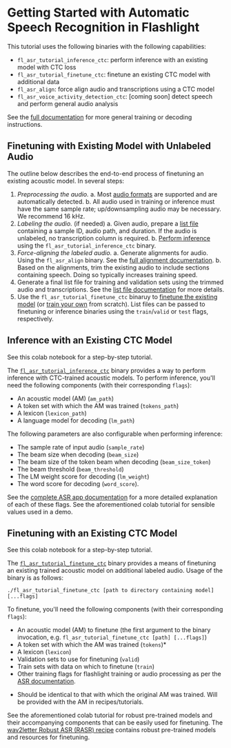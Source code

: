 # Getting Started with Automatic Speech Recognition in Flashlight

This tutorial uses the following binaries with the following capabilities:
- `fl_asr_tutorial_inference_ctc`: perform inference with an existing model with CTC loss
- `fl_asr_tutorial_finetune_ctc`: finetune an existing CTC model with additional data
- `fl_asr_align`: force align audio and transcriptions using a CTC model
- `fl_asr_voice_activity_detection_ctc`: [coming soon] detect speech and perform general audio analysis

See the [full documentation](https://github.com/jacobkahn/flashlight/blob/tutorial_docs/flashlight/app/asr) for more general training or decoding instructions.

## Finetuning with Existing Model with Unlabeled Audio

The outline below describes the end-to-end process of finetuning an existing acoustic model. In several steps:
1. *Preprocessing the audio.*
  a. Most [audio formats](http://libsndfile.github.io/libsndfile/formats.html) are supported and are automatically detected.
  b. All audio used in training or inference must have the same sample rate; up/downsampling audio may be necessary. We recommend 16 kHz.
2. *Labeling the audio.* (if needed)
  a. Given audio, prepare a [list file](https://github.com/jacobkahn/flashlight/blob/tutorial_docs/flashlight/app/asr/README.md#audio-and-transcriptions-data) containing a sample ID, audio path, and duration. If the audio is unlabeled, no transcription column is required.
  b. [Perform inference](https://github.com/jacobkahn/flashlight/blob/tutorial_docs/flashlight/app/asr/tutorial/README.md#inference-with-an-existing-ctc-model) using the `fl_asr_tutorial_inference_ctc` binary.
3. *Force-aligning the labeled audio.*
  a. Generate alignments for audio. Using the `fl_asr_align` binary. See the [full alignment documentation](https://github.com/facebookresearch/flashlight/blob/master/flashlight/app/asr/tools/alignment/).
  b. Based on the alignments, trim the existing audio to include sections containing speech. Doing so typically increases training speed.
4. Generate a final list file for training and validation sets using the trimmed audio and transcriptions. See the [list file documentation](https://github.com/jacobkahn/flashlight/blob/tutorial_docs/flashlight/app/asr/README.md#audio-and-transcriptions-data) for more details.
5. Use the `fl_asr_tutorial_finetune_ctc` binaruy to [finetune the existing model](https://github.com/jacobkahn/flashlight/blob/tutorial_docs/flashlight/app/asr/tutorial/README.md#finetuning-with-an-existing-ctc-model) (or [train your own](https://github.com/jacobkahn/flashlight/blob/tutorial_docs/flashlight/app/asr/README.md#how-to-train-acoustic-model) from scratch). List files can be passed to finetuning or inference binaries using the `train`/`valid` or `test` flags, respectively.

## Inference with an Existing CTC Model

See this colab notebook for a step-by-step tutorial.

The [`fl_asr_tutorial_inference_ctc`](https://github.com/facebookresearch/flashlight/blob/master/flashlight/app/asr/tutorial/InferenceCTC.cpp) binary provides a way to perform inference with CTC-trained acoustic models. To perform inference, you'll need the following components (with their corresponding `flags`):
- An acoustic model (AM) (`am_path`)
- A token set with which the AM was trained (`tokens_path`)
- A lexicon (`lexicon_path`)
- A language model for decoding (`lm_path`)

The following parameters are also configurable when performing inference:
- The sample rate of input audio (`sample_rate`)
- The beam size when decoding (`beam_size`)
- The beam size of the token beam when decoding (`beam_size_token`)
- The beam threshold (`beam_threshold`)
- The LM weight score for decoding (`lm_weight`)
- The word score for decoding (`word_score`).

See the [complete ASR app documentation](https://github.com/jacobkahn/flashlight/blob/tutorial_docs/flashlight/app/asr/README.md) for a more detailed explanation of each of these flags. See the aforementioned colab tutorial for sensible values used in a demo.

## Finetuning with an Existing CTC Model

See this colab notebook for a step-by-step tutorial.

The [`fl_asr_tutorial_finetune_ctc`](https://github.com/jacobkahn/flashlight/blob/tutorial_docs/flashlight/app/asr/tutorial/FinetuneCTC.cpp) binary provides a means of finetuning an existing trained acoustic model on additional labeled audio. Usage of the binary is as follows:
```
./fl_asr_tutorial_finetune_ctc [path to directory containing model] [...flags]
```
To finetune, you'll need the following components (with their corresponding `flags`):
- An acoustic model (AM) to finetune (the first argument to the binary invocation, e.g. `fl_asr_tutorial_finetune_ctc [path] [...flags]`)
- A token set with which the AM was trained (`tokens`)*
- A lexicon (`lexicon`)
- Validation sets to use for finetuning (`valid`)
- Train sets with data on which to finetune (`train`)
- Other training flags for flashlight training or audio processing as per the [ASR documentation](https://github.com/jacobkahn/flashlight/blob/tutorial_docs/flashlight/app/asr/README.md).

* Should be identical to that with which the original AM was trained. Will be provided with the AM in recipes/tutorials.

See the aforementioned colab tutorial for robust pre-trained models and their accompanying components that can be easily used for finetuning. The [wav2letter Robust ASR (RASR) recipe](https://github.com/facebookresearch/wav2letter/tree/master/recipes/rasr) contains robust pre-trained models and resources for finetuning.
